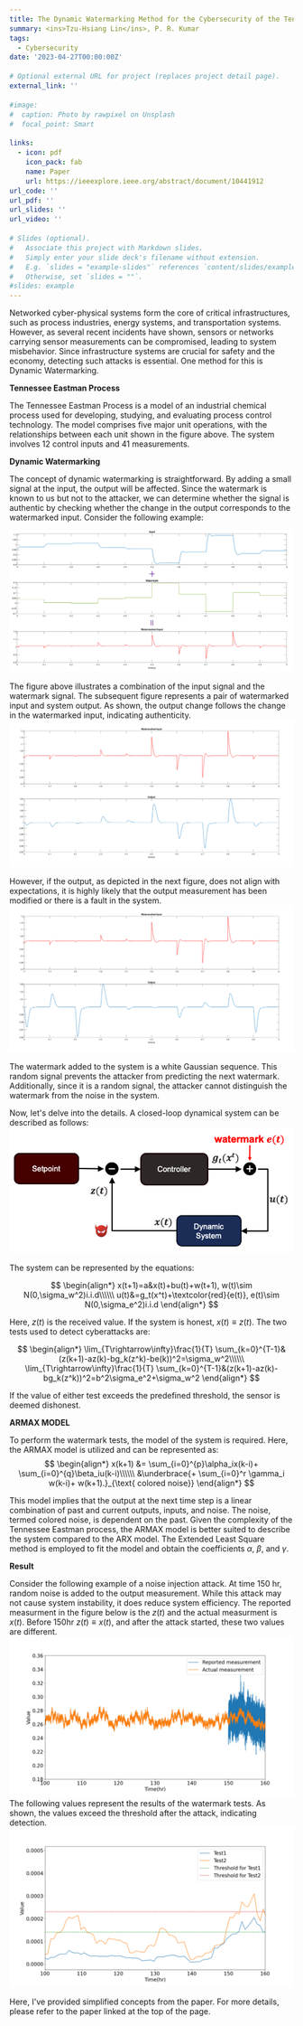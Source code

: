 ```yaml
---
title: The Dynamic Watermarking Method for the Cybersecurity of the Tennessee Eastman Process Control System (Click)
summary: <ins>Tzu-Hsiang Lin</ins>, P. R. Kumar
tags:
  - Cybersecurity
date: '2023-04-27T00:00:00Z'

# Optional external URL for project (replaces project detail page).
external_link: ''

#image:
#  caption: Photo by rawpixel on Unsplash
#  focal_point: Smart

links:
  - icon: pdf
    icon_pack: fab
    name: Paper
    url: https://ieeexplore.ieee.org/abstract/document/10441912
url_code: ''
url_pdf: ''
url_slides: ''
url_video: ''

# Slides (optional).
#   Associate this project with Markdown slides.
#   Simply enter your slide deck's filename without extension.
#   E.g. `slides = "example-slides"` references `content/slides/example-slides.md`.
#   Otherwise, set `slides = ""`.
#slides: example
---
```


Networked cyber-physical systems form the core of critical infrastructures, such as process industries, energy systems, and transportation systems. However, as several recent incidents have shown, sensors or networks carrying sensor measurements can be compromised, leading to system misbehavior. Since infrastructure systems are crucial for safety and the economy, detecting such attacks is essential. One method for this is Dynamic Watermarking.

**Tennessee Eastman Process**

The Tennessee Eastman Process is a model of an industrial chemical process used for developing, studying, and evaluating process control technology. The model comprises five major unit operations, with the relationships between each unit shown in the figure above. The system involves 12 control inputs and 41 measurements.


 **Dynamic Watermarking**


The concept of dynamic watermarking is straightforward. By adding a small signal at the input, the output will be affected. Since the watermark is known to us but not to the attacker, we can determine whether the signal is authentic by checking whether the change in the output corresponds to the watermarked input. Consider the following example:

![wm](wm_input.png)

The figure above illustrates a combination of the input signal and the watermark signal. The subsequent figure represents a pair of watermarked input and system output. As shown, the output change follows the change in the watermarked input, indicating authenticity.
![correct](correct_output.png)

 However, if the output, as depicted in the next figure, does not align with expectations, it is highly likely that the output measurement has been modified or there is a fault in the system.
![wrong](wrong_output.png)

The watermark added to the system is a white Gaussian sequence. This random signal prevents the attacker from predicting the next watermark. Additionally, since it is a random signal, the attacker cannot distinguish the watermark from the noise in the system.

Now, let's delve into the details. A closed-loop dynamical system can be described as follows:
![loop](dw1.png)

The system can be represented by the equations:

$$
 \begin{align*}
      x(t+1)=a&x(t)+bu(t)+w(t+1), w(t)\sim N(0,\sigma_w^2)i.i.d\\\\\\
      u(t)&=g_t(x^t)+\textcolor{red}{e(t)}, e(t)\sim N(0,\sigma_e^2)i.i.d
 \end{align*}
$$

Here, $z(t)$ is the received value. If the system is honest, $x(t) \equiv z(t)$. The two tests used to detect cyberattacks are:

$$
\begin{align*}
    \lim_{T\rightarrow\infty}\frac{1}{T} \sum_{k=0}^{T-1}&(z(k+1)-az(k)-bg_k(z^k)-be(k))^2=\sigma_w^2\\\\\\
    \lim_{T\rightarrow\infty}\frac{1}{T} \sum_{k=0}^{T-1}&(z(k+1)-az(k)-bg_k(z^k))^2=b^2\sigma_e^2+\sigma_w^2
\end{align*}
$$

If the value of either test exceeds the predefined threshold, the sensor is deemed dishonest.

**ARMAX MODEL**

To perform the watermark tests, the model of the system is required. Here, the ARMAX model is utilized and can be represented as:
$$
 \begin{align*}
    x(k+1) &= \sum_{i=0}^{p}\alpha_ix(k-i)+ \sum_{i=0}^{q}\beta_iu(k-i)\\\\\\
    &\underbrace{+ \sum_{i=0}^r \gamma_i w(k-i)+ w(k+1).}_{\text{ colored noise}}
\end{align*}
$$

This model implies that the output at the next time step is a linear combination of past and current outputs, inputs, and noise. The noise, termed colored noise, is dependent on the past. Given the complexity of the Tennessee Eastman process, the ARMAX model is better suited to describe the system compared to the ARX model. The Extended Least Square method is employed to fit the model and obtain the coefficients $\alpha$, $\beta$, and $\gamma$.

**Result**

Consider the following example of a noise injection attack. At time 150 hr, random noise is added to the output measurement. While this attack may not cause system instability, it does reduce system efficiency. The reported measurment in the figure below is the $z(t)$ and the actual measurment is $x(t)$. Before 150hr $z(t)\equiv x(t)$, and after the attack started, these two values are different.
![noise](m1_noise_value.png)
The following values represent the results of the watermark tests. As shown, the values exceed the threshold after the attack, indicating detection.
![tests](m1_armax_tests.png)


Here, I've provided simplified concepts from the paper. For more details, please refer to the paper linked at the top of the page.


